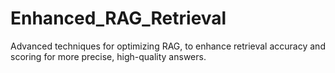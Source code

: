 # Enhanced_RAG_Retrieval
Advanced techniques for optimizing RAG, to enhance retrieval accuracy and scoring for more precise, high-quality answers.
